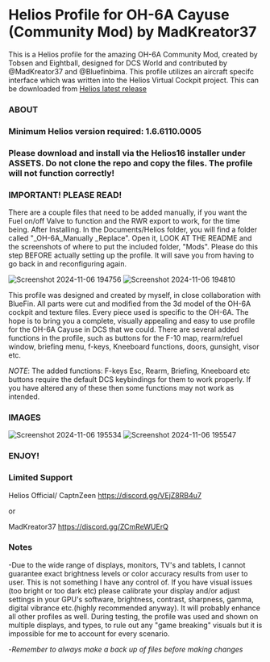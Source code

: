 
# Helios Profile for OH-6A Cayuse (Community Mod) by MadKreator37

This is a Helios profile for the amazing OH-6A Community Mod, created by Tobsen and Eightball, designed for DCS World and contributed by @MadKreator37 and @Bluefinbima. 
This profile utilizes an aircraft specifc interface which was written into the Helios Virtual Cockpit project.  This can be downloaded from [Helios latest release](https://github.com/HeliosVirtualCockpit/Helios/releases/latest)


### ABOUT

### Minimum Helios version required: 1.6.6110.0005
### Please download and install via the Helios16 installer under ASSETS. Do not clone the repo and copy the files. The profile will not function correctly!

### IMPORTANT! PLEASE READ!
   There are a couple files that need to be added manually, if you want the Fuel on/off Valve to function and the RWR export to work, for the time being.
   After Installing. In the Documents/Helios folder, you will find a folder called "_OH-6A_Manually _Replace". Open it, LOOK AT THE README and the screenshots of where to put the included folder, "Mods". Please do this step BEFORE actually setting up the profile. It will save you from having to go back in and reconfiguring again.

![Screenshot 2024-11-06 194756](https://github.com/user-attachments/assets/cc362f6e-4629-41bb-94c7-dec93d37663c)
![Screenshot 2024-11-06 194810](https://github.com/user-attachments/assets/6aa17d92-f451-4b4e-856d-b6dd6c7b2637)


This profile was designed and created by myself, in close collaboration with BlueFin. All parts were cut and modified from the 3d model of the OH-6A cockpit and texture files. Every piece used is specific to the OH-6A.  The hope is to bring you a complete, visually appealing and easy to use profile for the OH-6A Cayuse in DCS that we could. There are several added functions in the profile, such as buttons for the F-10 map, rearm/refuel window, briefing menu, f-keys, Kneeboard functions, doors, gunsight, visor etc. 

*NOTE*: The added functions:  F-keys Esc, Rearm, Briefing, Kneeboard etc buttons require the default DCS keybindings for them to work properly. If you have altered any of these then some functions may not work as intended.


### IMAGES
![Screenshot 2024-11-06 195534](https://github.com/user-attachments/assets/54d9c0fd-a8d9-4f30-ae3b-a3c3974b0629)
![Screenshot 2024-11-06 195547](https://github.com/user-attachments/assets/6f31393c-1a9d-48f7-b1c2-b3477fcddd0b)


### ENJOY!


### Limited Support

Helios Official/ CaptnZeen     https://discord.gg/VEjZ8RB4u7

or

MadKreator37  https://discord.gg/ZCmReWUErQ


### Notes

-Due to the wide range of displays, monitors, TV's and tablets,  I cannot guarantee exact brightness levels or color accuracy results from user to user. This is not something I have any control of. If you have visual issues (too bright or too dark etc)  please calibrate your display and/or adjust settings in your GPU's software, brightness, contrast, sharpness, gamma, digital vibrance etc.(highly recommended anyway). It will probably enhance all other profiles as well. During testing, the profile was used and shown on multiple displays, and types,  to rule out any "game breaking" visuals but it is impossible for me to account for every scenario.

-*Remember to always make a back up of files before making changes*

